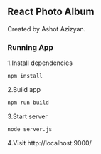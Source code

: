 ## React Photo Album

Created by Ashot Azizyan.

### Running App

1.Install dependencies
```sh
npm install
```

2.Build app
```sh
npm run build
```

3.Start server
```sh
node server.js
```

4.Visit http://localhost:9000/
